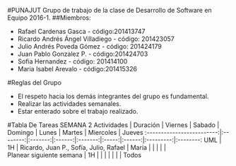 #PUNAJUT
Grupo de trabajo de la clase de Desarrollo de Software en Equipo 2016-1.
##Miembros:
* Rafael Cardenas Gasca - código:201413747
* Ricardo Andrés Ángel Villadiego - código: 201423057
* Julio Andrés Poveda Gómez - código: 201424179
* Juan Pablo Gonzalez P. - código:201424703
* Sofia Hernandez - código: 201414100
* Maria Isabel Arevalo - código:201415326
 

#Reglas del Grupo
* El respeto hacia los demás integrantes del grupo es fundamental.
* Realizar las actividades semanales.
* Estar enterado sobre el trabajo realizado.

#Tabla De Tareas SEMANA 2
Actividades                | Duración | Viernes | Sabado | Domingo | Lunes | Martes | Miercoles | Jueves
:-------------------------:|:--------:|:-------:|:------:|:-------:|:-----:|:------:|:---------:|:--------:
UML                        |     1H   | Ricardo, Juan P., Sofía, Julio, Rafael | Maria | | | | |   
Planear siguiente semana   |    1H    |         |        |         |       |        |           | Todos
